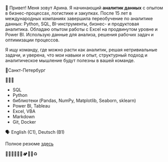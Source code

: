 👋 Привет! Меня зовут Арина. Я начинающий **аналитик данных** с опытом в бизнес-процессах, логистике и закупках. После 15 лет в международных компаниях завершила переобучение по аналитике данных: Python, SQL, BI-инструменты, бизнес- и продуктовая аналитика. Обладаю опытом работы с Excel на продвинутом уровне и Power BI. Использую данные для анализа, решения рабочих задач и оптимизации процессов.

Я ищу команду, где можно расти как аналитик, решая нетривиальные задачи, и уверена, что мои навыки и опыт, структурный подход и аналитическое мышление будут полезны в вашей команде.

📍Санкт-Петербург

👩🏻‍💻
- SQL
- Python
- библиотеки (Pandas, NumPy, Matplotlib, Seaborn, sklearn)
- Power BI, Tableau
- Excel, VBA
- Markdown
- Git, Docker

🗣 English (C1), Deutsch (B1)

Полное резюме [здесь](https://github.com/Arrinna/arrinna/blob/main/CV_Arrinna.md)


🏃🏻‍♀🏄🏻‍♀🏕🥾🎾♻


<!--
**Arrinna/arrinna** is a ✨ _special_ ✨ repository because its `README.md` (this file) appears on your GitHub profile.

Here are some ideas to get you started:

- 🔭 I’m currently working on ...
- 🌱 I’m currently learning ...
- 👯 I’m looking to collaborate on ...
- 🤔 I’m looking for help with ...
- 💬 Ask me about ...
- 📫 How to reach me: ...
- 😄 Pronouns: ...
- ⚡ Fun fact: ...
-->
